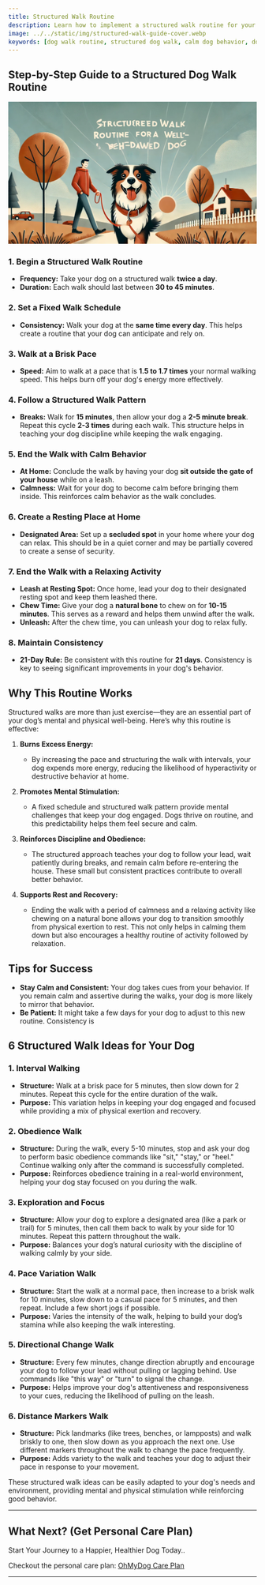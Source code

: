 ```yaml
---
title: Structured Walk Routine
description: Learn how to implement a structured walk routine for your dog that promotes calm behavior and well-being. Follow these steps consistently for 21 days to see noticeable improvements in your dog's behavior.
image: ../../static/img/structured-walk-guide-cover.webp
keywords: [dog walk routine, structured dog walk, calm dog behavior, dog exercise, dog training tips]
---
```


## Step-by-Step Guide to a Structured Dog Walk Routine
![OhMyDog Cover Banner](../../static/img/structured-walk-guide-cover.webp)

### 1. **Begin a Structured Walk Routine**
   - **Frequency:** Take your dog on a structured walk **twice a day**.
   - **Duration:** Each walk should last between **30 to 45 minutes**.

### 2. **Set a Fixed Walk Schedule**
   - **Consistency:** Walk your dog at the **same time every day**. This helps create a routine that your dog can anticipate and rely on.

### 3. **Walk at a Brisk Pace**
   - **Speed:** Aim to walk at a pace that is **1.5 to 1.7 times** your normal walking speed. This helps burn off your dog's energy more effectively.

### 4. **Follow a Structured Walk Pattern**
   - **Breaks:** Walk for **15 minutes**, then allow your dog a **2-5 minute break**. Repeat this cycle **2-3 times** during each walk. This structure helps in teaching your dog discipline while keeping the walk engaging.

### 5. **End the Walk with Calm Behavior**
   - **At Home:** Conclude the walk by having your dog **sit outside the gate of your house** while on a leash.
   - **Calmness:** Wait for your dog to become calm before bringing them inside. This reinforces calm behavior as the walk concludes.

### 6. **Create a Resting Place at Home**
   - **Designated Area:** Set up a **secluded spot** in your home where your dog can relax. This should be in a quiet corner and may be partially covered to create a sense of security.
  
### 7. **End the Walk with a Relaxing Activity**
   - **Leash at Resting Spot:** Once home, lead your dog to their designated resting spot and keep them leashed there.
   - **Chew Time:** Give your dog a **natural bone** to chew on for **10-15 minutes**. This serves as a reward and helps them unwind after the walk.
   - **Unleash:** After the chew time, you can unleash your dog to relax fully.

### 8. **Maintain Consistency**
   - **21-Day Rule:** Be consistent with this routine for **21 days**. Consistency is key to seeing significant improvements in your dog's behavior.

## Why This Routine Works

Structured walks are more than just exercise—they are an essential part of your dog’s mental and physical well-being. Here’s why this routine is effective:

1. **Burns Excess Energy:**
   - By increasing the pace and structuring the walk with intervals, your dog expends more energy, reducing the likelihood of hyperactivity or destructive behavior at home.

2. **Promotes Mental Stimulation:**
   - A fixed schedule and structured walk pattern provide mental challenges that keep your dog engaged. Dogs thrive on routine, and this predictability helps them feel secure and calm.

3. **Reinforces Discipline and Obedience:**
   - The structured approach teaches your dog to follow your lead, wait patiently during breaks, and remain calm before re-entering the house. These small but consistent practices contribute to overall better behavior.

4. **Supports Rest and Recovery:**
   - Ending the walk with a period of calmness and a relaxing activity like chewing on a natural bone allows your dog to transition smoothly from physical exertion to rest. This not only helps in calming them down but also encourages a healthy routine of activity followed by relaxation.

## Tips for Success

- **Stay Calm and Consistent:** Your dog takes cues from your behavior. If you remain calm and assertive during the walks, your dog is more likely to mirror that behavior.
- **Be Patient:** It might take a few days for your dog to adjust to this new routine. Consistency is

## 6 Structured Walk Ideas for Your Dog

### 1. **Interval Walking**
   - **Structure:** Walk at a brisk pace for 5 minutes, then slow down for 2 minutes. Repeat this cycle for the entire duration of the walk.
   - **Purpose:** This variation helps in keeping your dog engaged and focused while providing a mix of physical exertion and recovery.

### 2. **Obedience Walk**
   - **Structure:** During the walk, every 5-10 minutes, stop and ask your dog to perform basic obedience commands like "sit," "stay," or "heel." Continue walking only after the command is successfully completed.
   - **Purpose:** Reinforces obedience training in a real-world environment, helping your dog stay focused on you during the walk.

### 3. **Exploration and Focus**
   - **Structure:** Allow your dog to explore a designated area (like a park or trail) for 5 minutes, then call them back to walk by your side for 10 minutes. Repeat this pattern throughout the walk.
   - **Purpose:** Balances your dog’s natural curiosity with the discipline of walking calmly by your side.

### 4. **Pace Variation Walk**
   - **Structure:** Start the walk at a normal pace, then increase to a brisk walk for 10 minutes, slow down to a casual pace for 5 minutes, and then repeat. Include a few short jogs if possible.
   - **Purpose:** Varies the intensity of the walk, helping to build your dog’s stamina while also keeping the walk interesting.

### 5. **Directional Change Walk**
   - **Structure:** Every few minutes, change direction abruptly and encourage your dog to follow your lead without pulling or lagging behind. Use commands like "this way" or "turn" to signal the change.
   - **Purpose:** Helps improve your dog's attentiveness and responsiveness to your cues, reducing the likelihood of pulling on the leash.

### 6. **Distance Markers Walk**
   - **Structure:** Pick landmarks (like trees, benches, or lampposts) and walk briskly to one, then slow down as you approach the next one. Use different markers throughout the walk to change the pace frequently.
   - **Purpose:** Adds variety to the walk and teaches your dog to adjust their pace in response to your movement.

These structured walk ideas can be easily adapted to your dog's needs and environment, providing mental and physical stimulation while reinforcing good behavior.

---

## What Next? (Get Personal Care Plan)

Start Your Journey to a Happier, Healthier Dog Today..

Checkout the personal care plan: [OhMyDog Care Plan](https://ohmydog.rocks/care)

---